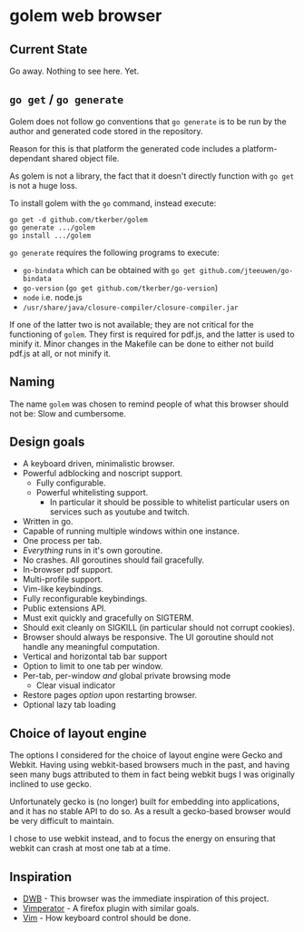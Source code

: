 # golem web browser

## Current State

Go away. Nothing to see here. Yet.

## `go get` / `go generate`

Golem does not follow go conventions that `go generate` is to be run by the
author and generated code stored in the repository.

Reason for this is that platform the generated code includes a platform-
dependant shared object file.

As golem is not a library, the fact that it doesn't directly function with
`go get` is not a huge loss.

To install golem with the `go` command, instead execute:

    go get -d github.com/tkerber/golem
    go generate .../golem
    go install .../golem

`go generate` requires the following programs to execute:

* `go-bindata` which can be obtained with `go get github.com/jteeuwen/go-bindata`
* `go-version` (`go get github.com/tkerber/go-version`)
* `node` i.e. node.js
* `/usr/share/java/closure-compiler/closure-compiler.jar`

If one of the latter two is not available; they are not critical for the
functioning of `golem`. They first is required for pdf.js, and the latter
is used to minify it. Minor changes in the Makefile can be done to either
not build pdf.js at all, or not minify it.

## Naming

The name `golem` was chosen to remind people of what this browser should not
be: Slow and cumbersome.

## Design goals

* A keyboard driven, minimalistic browser.
* Powerful adblocking and noscript support.
  * Fully configurable.
  * Powerful whitelisting support.
    * In particular it should be possible to whitelist particular users
      on services such as youtube and twitch.
* Written in go.
* Capable of running multiple windows within one instance.
* One process per tab.
* *Everything* runs in it's own goroutine.
* No crashes. All goroutines should fail gracefully.
* In-browser pdf support.
* Multi-profile support.
* Vim-like keybindings.
* Fully reconfigurable keybindings.
* Public extensions API.
* Must exit quickly and gracefully on SIGTERM.
* Should exit cleanly on SIGKILL (in particular should not corrupt cookies).
* Browser should always be responsive. The UI goroutine should not handle
  any meaningful computation.
* Vertical and horizontal tab bar support
* Option to limit to one tab per window.
* Per-tab, per-window *and* global private browsing mode
  * Clear visual indicator
* Restore pages *option* upon restarting browser.
* Optional lazy tab loading

## Choice of layout engine

The options I considered for the choice of layout engine were Gecko and
Webkit. Having using webkit-based browsers much in the past, and having
seen many bugs attributed to them in fact being webkit bugs I was originally
inclined to use gecko.

Unfortunately gecko is (no longer) built for embedding into applications,
and it has no stable API to do so. As a result a gecko-based browser would
be very difficult to maintain.

I chose to use webkit instead, and to focus the energy on ensuring that
webkit can crash at most one tab at a time.

## Inspiration

* [DWB](http://portix.bitbucket.org/dwb/) - This browser was the immediate
  inspiration of this project.
* [Vimperator](http://www.vimperator.org/vimperator/) - A firefox plugin with
  similar goals.
* [Vim](http://www.vim.org/) - How keyboard control should be done.
